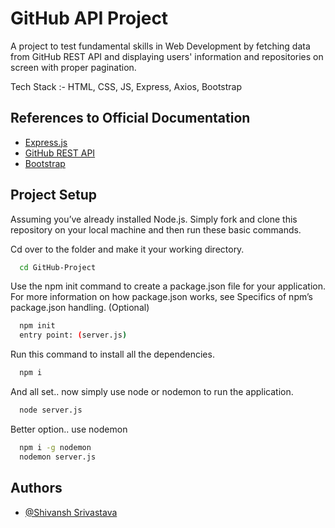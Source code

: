 
# GitHub API Project

A project to test fundamental skills in Web Development by fetching data from GitHub REST API and displaying users' information and repositories on screen with proper pagination.

Tech Stack :- HTML, CSS, JS, Express, Axios, Bootstrap

## References to Official Documentation

 - [Express.js](https://expressjs.com/en/starter/installing.html)
 - [GitHub REST API](https://docs.github.com/en/rest?apiVersion=2022-11-28)
 - [Bootstrap](https://getbootstrap.com/docs/5.3/getting-started/introduction/)


## Project Setup

Assuming you’ve already installed Node.js. Simply fork and clone this repository on your local machine and then run these basic commands.

Cd over to the folder and make it your working directory.
```bash
  cd GitHub-Project
```

Use the npm init command to create a package.json file for your application. For more information on how package.json works, see Specifics of npm’s package.json handling. (Optional)
```bash
  npm init
  entry point: (server.js)
```

Run this command to install all the dependencies.
```bash
  npm i
```

And all set.. now simply use node or nodemon to run the application.
```bash
  node server.js
```
Better option.. use nodemon
```bash
  npm i -g nodemon
  nodemon server.js
```


## Authors

- [@Shivansh Srivastava](https://www.linkedin.com/in/shivansh-srivastava-291b0022a/)

